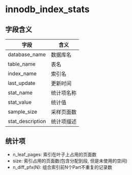  # innodb_index_stats

 ## 字段含义

| 字段             | 含义       |
| ---------------- | ---------- |
| database_name    | 数据库名   |
| table_name       | 表名       |
| index_name       | 索引名     |
| last_update      | 更新时间   |
| stat_name        | 统计项名称 |
| stat_value       | 统计值     |
| sample_size      | 采样页面数 |
| stat_description | 统计项描述 |

## 统计项

* n_leaf_pages: 索引在叶子上占用的页面数
* size: 索引占用的页面数(包含分配到段, 但是未使用的空间)
* n_diff_pfx(N): 组合索引前N个Part不重复的记录数

 